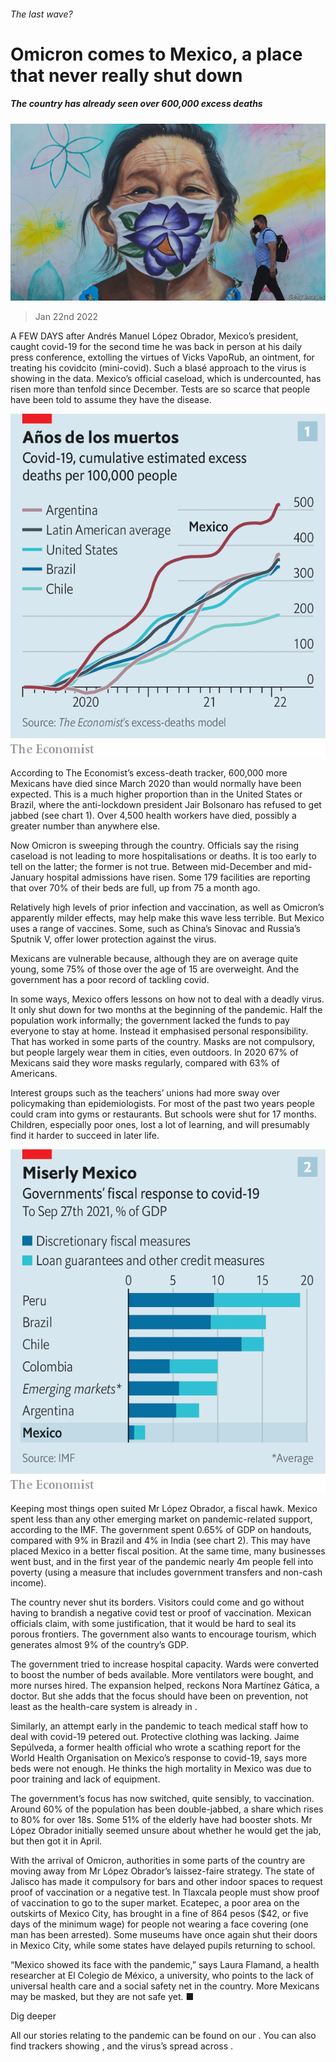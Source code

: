 ###### The last wave?

# Omicron comes to Mexico, a place that never really shut down 

##### The country has already seen over 600,000 excess deaths 

![image](images/20220122_AMP001_1.jpg) 

> Jan 22nd 2022 

A FEW DAYS after Andrés Manuel López Obrador, Mexico’s president, caught covid-19 for the second time he was back in person at his daily press conference, extolling the virtues of Vicks VapoRub, an ointment, for treating his covidcito (mini-covid). Such a blasé approach to the virus is showing in the data. Mexico’s official caseload, which is undercounted, has risen more than tenfold since December. Tests are so scarce that people have been told to assume they have the disease.

![image](images/20220122_AMC030_0.png) 


According to The Economist’s excess-death tracker, 600,000 more Mexicans have died since March 2020 than would normally have been expected. This is a much higher proportion than in the United States or Brazil, where the anti-lockdown president Jair Bolsonaro has refused to get jabbed (see chart 1). Over 4,500 health workers have died, possibly a greater number than anywhere else.


Now Omicron is sweeping through the country. Officials say the rising caseload is not leading to more hospitalisations or deaths. It is too early to tell on the latter; the former is not true. Between mid-December and mid-January hospital admissions have risen. Some 179 facilities are reporting that over 70% of their beds are full, up from 75 a month ago.

Relatively high levels of prior infection and vaccination, as well as Omicron’s apparently milder effects, may help make this wave less terrible. But Mexico uses a range of vaccines. Some, such as China’s Sinovac and Russia’s Sputnik V, offer lower protection against the virus.

Mexicans are vulnerable because, although they are on average quite young, some 75% of those over the age of 15 are overweight. And the government has a poor record of tackling covid.

In some ways, Mexico offers lessons on how not to deal with a deadly virus. It only shut down for two months at the beginning of the pandemic. Half the population work informally; the government lacked the funds to pay everyone to stay at home. Instead it emphasised personal responsibility. That has worked in some parts of the country. Masks are not compulsory, but people largely wear them in cities, even outdoors. In 2020 67% of Mexicans said they wore masks regularly, compared with 63% of Americans.

Interest groups such as the teachers’ unions had more sway over policymaking than epidemiologists. For most of the past two years people could cram into gyms or restaurants. But schools were shut for 17 months. Children, especially poor ones, lost a lot of learning, and will presumably find it harder to succeed in later life.

![image](images/20220122_AMC447_0.png) 


Keeping most things open suited Mr López Obrador, a fiscal hawk. Mexico spent less than any other emerging market on pandemic-related support, according to the IMF. The government spent 0.65% of GDP on handouts, compared with 9% in Brazil and 4% in India (see chart 2). This may have placed Mexico in a better fiscal position. At the same time, many businesses went bust, and in the first year of the pandemic nearly 4m people fell into poverty (using a measure that includes government transfers and non-cash income).

The country never shut its borders. Visitors could come and go without having to brandish a negative covid test or proof of vaccination. Mexican officials claim, with some justification, that it would be hard to seal its porous frontiers. The government also wants to encourage tourism, which generates almost 9% of the country’s GDP.

The government tried to increase hospital capacity. Wards were converted to boost the number of beds available. More ventilators were bought, and more nurses hired. The expansion helped, reckons Nora Martínez Gática, a doctor. But she adds that the focus should have been on prevention, not least as the health-care system is already in .

Similarly, an attempt early in the pandemic to teach medical staff how to deal with covid-19 petered out. Protective clothing was lacking. Jaime Sepúlveda, a former health official who wrote a scathing report for the World Health Organisation on Mexico’s response to covid-19, says more beds were not enough. He thinks the high mortality in Mexico was due to poor training and lack of equipment.

The government’s focus has now switched, quite sensibly, to vaccination. Around 60% of the population has been double-jabbed, a share which rises to 80% for over 18s. Some 51% of the elderly have had booster shots. Mr López Obrador initially seemed unsure about whether he would get the jab, but then got it in April.

With the arrival of Omicron, authorities in some parts of the country are moving away from Mr López Obrador’s laissez-faire strategy. The state of Jalisco has made it compulsory for bars and other indoor spaces to request proof of vaccination or a negative test. In Tlaxcala people must show proof of vaccination to go to the super market. Ecatepec, a poor area on the outskirts of Mexico City, has brought in a fine of 864 pesos ($42, or five days of the minimum wage) for people not wearing a face covering (one man has been arrested). Some museums have once again shut their doors in Mexico City, while some states have delayed pupils returning to school.

“Mexico showed its face with the pandemic,” says Laura Flamand, a health researcher at El Colegio de México, a university, who points to the lack of universal health care and a social safety net in the country. More Mexicans may be masked, but they are not safe yet. ■

Dig deeper

All our stories relating to the pandemic can be found on our . You can also find trackers showing ,  and the virus’s spread across .

